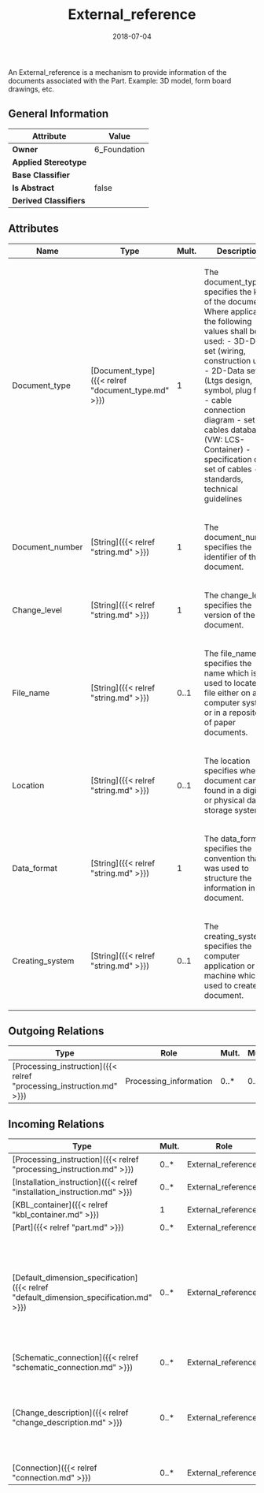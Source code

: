 ﻿---
title: External_reference
toc: false
type: specs
date: "2018-07-04"
draft: false
specification: KBL
version: 2.5
documentType: "Recommendation"
elementType: Class
classes:
  - External_reference
menu_name: kbl-2.5
---
<p>An External_reference is a mechanism to provide information of the documents associated with the Part. Example: 3D model, form board drawings, etc.</p>

## General Information

| Attribute               | Value |
|-------------------------|-------|
| **Owner**               | 6_Foundation |
| **Applied Stereotype**  |   |
| **Base Classifier**     |   |
| **Is Abstract**         | false |
| **Derived Classifiers** |   |

## Attributes
|  Name  |  Type  |  Mult.  |  Description  |  Owning Classifier  |
|--------|--------|---------|---------------|--------------|
|Document_type | [Document_type]({{< relref "document_type.md" >}}) | 1 | <p>The document_type specifies the kind of the document.  Where applicable the following values shall be used:  - 3D-Data set (wiring, construction unit) - 2D-Data set (Ltgs design, symbol, plug face) - cable connection diagram  - set of cables database (VW:  LCS-Container)  - specification of set of cables - standards, technical guidelines</p> | [External_reference]({{< relref "external_reference.md" >}}) |
|Document_number | [String]({{< relref "string.md" >}}) | 1 | <p>The document_number specifies the identifier of the document.</p> | [External_reference]({{< relref "external_reference.md" >}}) |
|Change_level | [String]({{< relref "string.md" >}}) | 1 | <p>The change_level specifies the version of the document.</p> | [External_reference]({{< relref "external_reference.md" >}}) |
|File_name | [String]({{< relref "string.md" >}}) | 0..1 | <p>The file_name specifies the name which is used to locate the file either on a computer system or in a repository of paper documents.</p> | [External_reference]({{< relref "external_reference.md" >}}) |
|Location | [String]({{< relref "string.md" >}}) | 0..1 | <p>The location specifies where a document can be found in a digital or physical data storage system.</p> | [External_reference]({{< relref "external_reference.md" >}}) |
|Data_format | [String]({{< relref "string.md" >}}) | 1 | <p>The data_format specifies the convention that was used to structure the information in the document.</p> | [External_reference]({{< relref "external_reference.md" >}}) |
|Creating_system | [String]({{< relref "string.md" >}}) | 0..1 | <p>The creating_system specifies the computer application or the machine which is used to create the document.</p> | [External_reference]({{< relref "external_reference.md" >}}) |

## Outgoing Relations
|    Type  |   Role   |   Mult.   |   Mult.   |   Description   |
|----------|----------|-----------|-----------|-----------------|
| [Processing_instruction]({{< relref "processing_instruction.md" >}}) | Processing_information | 0..* | 0..1 |  |
##  Incoming Relations
|    Type  |   Mult.  |   Role    |   Mult.   |   Description  |
|----------|----------|-----------|-----------|----------------|
| [Processing_instruction]({{< relref "processing_instruction.md" >}}) | 0..* | External_reference | 0..1 |  |
| [Installation_instruction]({{< relref "installation_instruction.md" >}}) | 0..* | External_reference | 0..1 |  |
| [KBL_container]({{< relref "kbl_container.md" >}}) | 1 | External_reference | 0..* |  |
| [Part]({{< relref "part.md" >}}) | 0..* | External_references | 0..* |  |
| [Default_dimension_specification]({{< relref "default_dimension_specification.md" >}}) | 0..* | External_references | 0..* | <p> An External_reference which can be used to reference an external document in which the default values are defined (e.g. a company standard).      </p> |
| [Schematic_connection]({{< relref "schematic_connection.md" >}}) | 0..* | External_references | 0..* |  |
| [Change_description]({{< relref "change_description.md" >}}) | 0..* | External_references | 0..* | <p> Allows the referencing of external / additional documents related to the change description.      </p> |
| [Connection]({{< relref "connection.md" >}}) | 0..* | External_references | 0..* |  |
